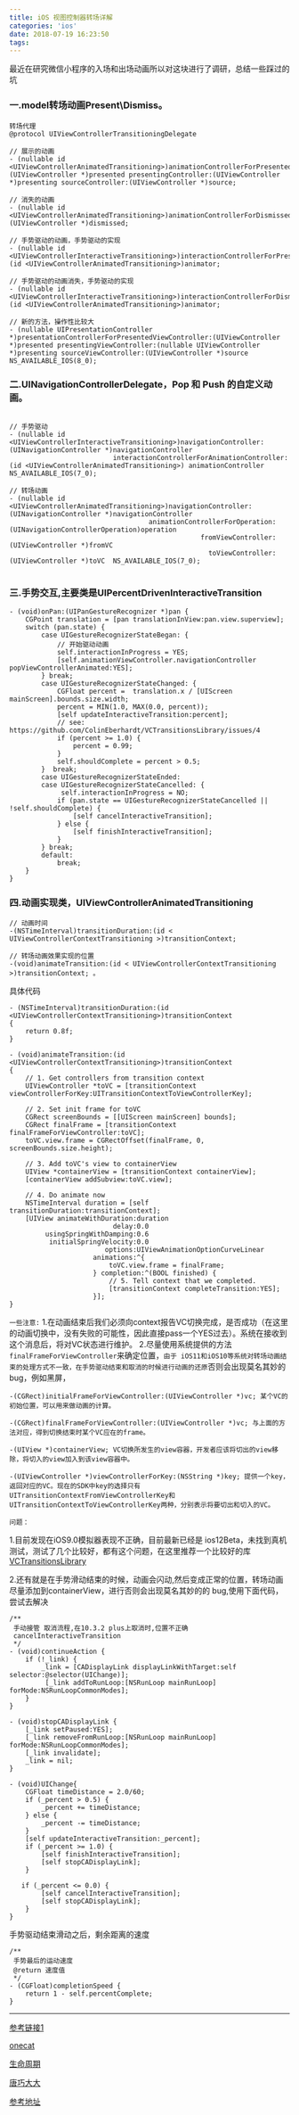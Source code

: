 ```yaml
---
title: iOS 视图控制器转场详解
categories: 'ios'
date: 2018-07-19 16:23:50
tags:
---
```


最近在研究微信小程序的入场和出场动画所以对这块进行了调研，总结一些踩过的坑

### 一.model转场动画Present\Dismiss。

```
转场代理
@protocol UIViewControllerTransitioningDelegate
```

```
// 展示的动画
- (nullable id <UIViewControllerAnimatedTransitioning>)animationControllerForPresentedController:(UIViewController *)presented presentingController:(UIViewController *)presenting sourceController:(UIViewController *)source;

// 消失的动画
- (nullable id <UIViewControllerAnimatedTransitioning>)animationControllerForDismissedController:(UIViewController *)dismissed;

// 手势驱动的动画，手势驱动的实现
- (nullable id <UIViewControllerInteractiveTransitioning>)interactionControllerForPresentation:(id <UIViewControllerAnimatedTransitioning>)animator;

// 手势驱动的动画消失，手势驱动的实现
- (nullable id <UIViewControllerInteractiveTransitioning>)interactionControllerForDismissal:(id <UIViewControllerAnimatedTransitioning>)animator;

// 新的方法，操作性比较大
- (nullable UIPresentationController *)presentationControllerForPresentedViewController:(UIViewController *)presented presentingViewController:(nullable UIViewController *)presenting sourceViewController:(UIViewController *)source NS_AVAILABLE_IOS(8_0);

```

### 二.UINavigationControllerDelegate，Pop 和 Push 的自定义动画。

```

// 手势驱动
- (nullable id <UIViewControllerInteractiveTransitioning>)navigationController:(UINavigationController *)navigationController
                          interactionControllerForAnimationController:(id <UIViewControllerAnimatedTransitioning>) animationController NS_AVAILABLE_IOS(7_0);

// 转场动画
- (nullable id <UIViewControllerAnimatedTransitioning>)navigationController:(UINavigationController *)navigationController
                                   animationControllerForOperation:(UINavigationControllerOperation)operation
                                                fromViewController:(UIViewController *)fromVC
                                                  toViewController:(UIViewController *)toVC  NS_AVAILABLE_IOS(7_0);
                                                  
```

### 三.手势交互,主要类是UIPercentDrivenInteractiveTransition

```
- (void)onPan:(UIPanGestureRecognizer *)pan {
    CGPoint translation = [pan translationInView:pan.view.superview];
    switch (pan.state) {
        case UIGestureRecognizerStateBegan: {
            // 开始驱动动画
            self.interactionInProgress = YES;
            [self.animationViewController.navigationController popViewControllerAnimated:YES];
        } break;
        case UIGestureRecognizerStateChanged: {
            CGFloat percent =  translation.x / [UIScreen mainScreen].bounds.size.width;
            percent = MIN(1.0, MAX(0.0, percent));
            [self updateInteractiveTransition:percent];
            // see: https://github.com/ColinEberhardt/VCTransitionsLibrary/issues/4
            if (percent >= 1.0) {
                percent = 0.99;
            }
            self.shouldComplete = percent > 0.5;
        }  break;
        case UIGestureRecognizerStateEnded:
        case UIGestureRecognizerStateCancelled: {
             self.interactionInProgress = NO;
            if (pan.state == UIGestureRecognizerStateCancelled || !self.shouldComplete) {
                [self cancelInteractiveTransition];
            } else {
                [self finishInteractiveTransition];
            }
        } break;
        default:
            break;
    }
}
```
### 四.动画实现类，UIViewControllerAnimatedTransitioning

```
// 动画时间
-(NSTimeInterval)transitionDuration:(id < UIViewControllerContextTransitioning >)transitionContext; 

// 转场动画效果实现的位置
-(void)animateTransition:(id < UIViewControllerContextTransitioning >)transitionContext; 。

```

具体代码

```
- (NSTimeInterval)transitionDuration:(id <UIViewControllerContextTransitioning>)transitionContext
{
    return 0.8f;
}

- (void)animateTransition:(id <UIViewControllerContextTransitioning>)transitionContext
{
    // 1. Get controllers from transition context
    UIViewController *toVC = [transitionContext viewControllerForKey:UITransitionContextToViewControllerKey];
    
    // 2. Set init frame for toVC
    CGRect screenBounds = [[UIScreen mainScreen] bounds];
    CGRect finalFrame = [transitionContext finalFrameForViewController:toVC];
    toVC.view.frame = CGRectOffset(finalFrame, 0, screenBounds.size.height);
    
    // 3. Add toVC's view to containerView
    UIView *containerView = [transitionContext containerView];
    [containerView addSubview:toVC.view];
    
    // 4. Do animate now
    NSTimeInterval duration = [self transitionDuration:transitionContext];
    [UIView animateWithDuration:duration
                          delay:0.0
         usingSpringWithDamping:0.6
          initialSpringVelocity:0.0
                        options:UIViewAnimationOptionCurveLinear
                     animations:^{
                         toVC.view.frame = finalFrame;
                     } completion:^(BOOL finished) {
                         // 5. Tell context that we completed.
                         [transitionContext completeTransition:YES];
                     }];
}
```

`一些注意:`
1.在动画结束后我们必须向context报告VC切换完成，是否成功（在这里的动画切换中，没有失败的可能性，因此直接pass一个YES过去）。系统在接收到这个消息后，将对VC状态进行维护。
2.尽量使用系统提供的方法`finalFrameForViewController`来确定位置，`由于 iOS11和iOS10等系统对转场动画结束的处理方式不一致，在手势驱动结束和取消的时候进行动画的还原`否则会出现莫名其妙的 bug，例如黑屏，

```
-(CGRect)initialFrameForViewController:(UIViewController *)vc; 某个VC的初始位置，可以用来做动画的计算。

-(CGRect)finalFrameForViewController:(UIViewController *)vc; 与上面的方法对应，得到切换结束时某个VC应在的frame。

-(UIView *)containerView; VC切换所发生的view容器，开发者应该将切出的view移除，将切入的view加入到该view容器中。

-(UIViewController *)viewControllerForKey:(NSString *)key; 提供一个key，返回对应的VC。现在的SDK中key的选择只有UITransitionContextFromViewControllerKey和UITransitionContextToViewControllerKey两种，分别表示将要切出和切入的VC。

```

`问题：`

1.目前发现在iOS9.0模拟器表现不正确，目前最新已经是 ios12Beta，未找到真机测试，测试了几个比较好，都有这个问题，在这里推荐一个比较好的库[VCTransitionsLibrary](https://github.com/ColinEberhardt/VCTransitionsLibrary#using-an-interaction-controller)

2.还有就是在手势滑动结束的时候，动画会闪动,然后变成正常的位置，转场动画尽量添加到containerView，进行否则会出现莫名其妙的的 bug,使用下面代码，尝试去解决

```
/**
 手动接管 取消流程,在10.3.2 plus上取消时,位置不正确
 cancelInteractiveTransition
 */
- (void)continueAction {
    if (!_link) {
        _link = [CADisplayLink displayLinkWithTarget:self selector:@selector(UIChange)];
         [_link addToRunLoop:[NSRunLoop mainRunLoop] forMode:NSRunLoopCommonModes];
    }
}

- (void)stopCADisplayLink {
    [_link setPaused:YES];
    [_link removeFromRunLoop:[NSRunLoop mainRunLoop] forMode:NSRunLoopCommonModes];
    [_link invalidate];
    _link = nil;
}

- (void)UIChange{
    CGFloat timeDistance = 2.0/60;
    if (_percent > 0.5) {
        _percent += timeDistance;
    } else {
        _percent -= timeDistance;
    }
    [self updateInteractiveTransition:_percent];
    if (_percent >= 1.0) {
        [self finishInteractiveTransition];
        [self stopCADisplayLink];
    }
    
   if (_percent <= 0.0) {
        [self cancelInteractiveTransition];
        [self stopCADisplayLink];
    }
}

```

手势驱动结束滑动之后，剩余距离的速度
```
/**
 手势最后的运动速度
 @return 速度值
 */
- (CGFloat)completionSpeed {
    return 1 - self.percentComplete;
}
```


-----------------------

[参考链接1](http://kittenyang.com/magicmove/)

[onecat](https://onevcat.com/2013/10/vc-transition-in-ios7/)

[生命周期](http://wangling.me/2014/02/the-inconsistent-order-of-view-transition-events.html)

[唐巧大大](https://blog.devtang.com/2016/03/13/iOS-transition-guide/)

[参考地址](https://satanwoo.github.io/2015/11/12/Swift-UITransition-iOS8/)
